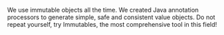 We use immutable objects all the time. We created Java annotation processors to generate simple, safe and consistent value objects. Do not repeat yourself, try Immutables, the most comprehensive tool in this field!
